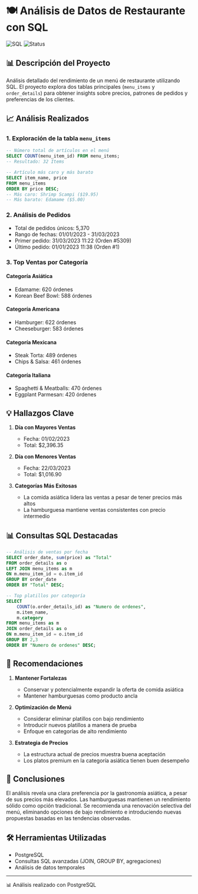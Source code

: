 # 🍽️ Análisis de Datos de Restaurante con SQL

![SQL](https://img.shields.io/badge/SQL-PostgreSQL-blue)
![Status](https://img.shields.io/badge/status-completed-green.svg)

## 📊 Descripción del Proyecto

Análisis detallado del rendimiento de un menú de restaurante utilizando SQL. El proyecto explora dos tablas principales (`menu_items` y `order_details`) para obtener insights sobre precios, patrones de pedidos y preferencias de los clientes.

## 📈 Análisis Realizados

### 1. Exploración de la tabla `menu_items`
```sql
-- Número total de artículos en el menú
SELECT COUNT(menu_item_id) FROM menu_items;
-- Resultado: 32 Items

-- Artículo más caro y más barato
SELECT item_name, price 
FROM menu_items 
ORDER BY price DESC;
-- Más caro: Shrimp Scampi ($19.95)
-- Más barato: Edamame ($5.00)
```

### 2. Análisis de Pedidos
- Total de pedidos únicos: 5,370
- Rango de fechas: 01/01/2023 - 31/03/2023
- Primer pedido: 31/03/2023 11:22 (Orden #5309)
- Último pedido: 01/01/2023 11:38 (Orden #1)

### 3. Top Ventas por Categoría

#### Categoría Asiática
- Edamame: 620 órdenes
- Korean Beef Bowl: 588 órdenes

#### Categoría Americana
- Hamburger: 622 órdenes
- Cheeseburger: 583 órdenes

#### Categoría Mexicana
- Steak Torta: 489 órdenes
- Chips & Salsa: 461 órdenes

#### Categoría Italiana
- Spaghetti & Meatballs: 470 órdenes
- Eggplant Parmesan: 420 órdenes

## 💡 Hallazgos Clave

1. **Día con Mayores Ventas**
   - Fecha: 01/02/2023
   - Total: $2,396.35

2. **Día con Menores Ventas**
   - Fecha: 22/03/2023
   - Total: $1,016.90

3. **Categorías Más Exitosas**
   - La comida asiática lidera las ventas a pesar de tener precios más altos
   - La hamburguesa mantiene ventas consistentes con precio intermedio

## 📊 Consultas SQL Destacadas

```sql
-- Análisis de ventas por fecha
SELECT order_date, sum(price) as "Total"
FROM order_details as o
LEFT JOIN menu_items as m 
ON m.menu_item_id = o.item_id
GROUP BY order_date
ORDER BY "Total" DESC;

-- Top platillos por categoría
SELECT 
    COUNT(o.order_details_id) as "Numero de ordenes", 
    m.item_name, 
    m.category
FROM menu_items as m
JOIN order_details as o
ON m.menu_item_id = o.item_id
GROUP BY 2,3
ORDER BY "Numero de ordenes" DESC;
```

## 🎯 Recomendaciones

1. **Mantener Fortalezas**
   - Conservar y potencialmente expandir la oferta de comida asiática
   - Mantener hamburguesas como producto ancla

2. **Optimización de Menú**
   - Considerar eliminar platillos con bajo rendimiento
   - Introducir nuevos platillos a manera de prueba
   - Enfoque en categorías de alto rendimiento

3. **Estrategia de Precios**
   - La estructura actual de precios muestra buena aceptación
   - Los platos premium en la categoría asiática tienen buen desempeño

## 📌 Conclusiones

El análisis revela una clara preferencia por la gastronomía asiática, a pesar de sus precios más elevados. Las hamburguesas mantienen un rendimiento sólido como opción tradicional. Se recomienda una renovación selectiva del menú, eliminando opciones de bajo rendimiento e introduciendo nuevas propuestas basadas en las tendencias observadas.

## 🛠️ Herramientas Utilizadas
- PostgreSQL
- Consultas SQL avanzadas (JOIN, GROUP BY, agregaciones)
- Análisis de datos temporales

---
📊 Análisis realizado con PostgreSQL
